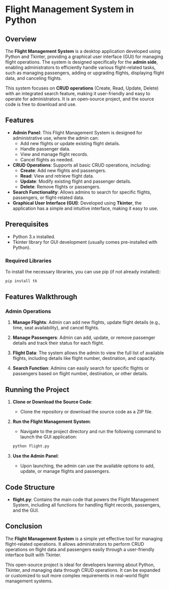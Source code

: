 # Flight Management System in Python

## Overview

The **Flight Management System** is a desktop application developed using Python and Tkinter, providing a graphical user interface (GUI) for managing flight operations. The system is designed specifically for the **admin side**, enabling administrators to efficiently handle various flight-related tasks, such as managing passengers, adding or upgrading flights, displaying flight data, and canceling flights.

This system focuses on **CRUD operations** (Create, Read, Update, Delete) with an integrated search feature, making it user-friendly and easy to operate for administrators. It is an open-source project, and the source code is free to download and use.

## Features

- **Admin Panel**: This Flight Management System is designed for administrative use, where the admin can:
  - Add new flights or update existing flight details.
  - Handle passenger data.
  - View and manage flight records.
  - Cancel flights as needed.
- **CRUD Operations**: Supports all basic CRUD operations, including:
  - **Create**: Add new flights and passengers.
  - **Read**: View and retrieve flight data.
  - **Update**: Modify existing flight and passenger details.
  - **Delete**: Remove flights or passengers.
- **Search Functionality**: Allows admins to search for specific flights, passengers, or flight-related data.
- **Graphical User Interface (GUI)**: Developed using **Tkinter**, the application has a simple and intuitive interface, making it easy to use.

## Prerequisites

- Python 3.x installed.
- Tkinter library for GUI development (usually comes pre-installed with Python).
  
### Required Libraries

To install the necessary libraries, you can use pip (if not already installed):

```bash
pip install tk
```

## Features Walkthrough

### Admin Operations

1. **Manage Flights**: Admin can add new flights, update flight details (e.g., time, seat availability), and cancel flights.
   
2. **Manage Passengers**: Admin can add, update, or remove passenger details and track their status for each flight.

3. **Flight Data**: The system allows the admin to view the full list of available flights, including details like flight number, destination, and capacity.

4. **Search Function**: Admins can easily search for specific flights or passengers based on flight number, destination, or other details.

## Running the Project

1. **Clone or Download the Source Code**:
   - Clone the repository or download the source code as a ZIP file.

2. **Run the Flight Management System**:
   - Navigate to the project directory and run the following command to launch the GUI application:
   
   ```bash
   python flight.py
   ```

3. **Use the Admin Panel**:
   - Upon launching, the admin can use the available options to add, update, or manage flights and passengers.

## Code Structure

- **flight.py**: Contains the main code that powers the Flight Management System, including all functions for handling flight records, passengers, and the GUI.

## Conclusion

The **Flight Management System** is a simple yet effective tool for managing flight-related operations. It allows administrators to perform CRUD operations on flight data and passengers easily through a user-friendly interface built with Tkinter.

This open-source project is ideal for developers learning about Python, Tkinter, and managing data through CRUD operations. It can be expanded or customized to suit more complex requirements in real-world flight management systems.
